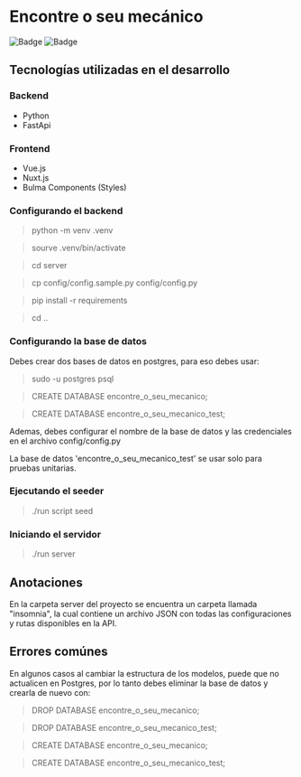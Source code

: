 # Encontre o seu mecánico

![Badge](https://img.shields.io/static/v1?label=Backend&message=Python%20(FastApi)&color=rgb(60,150,100)&style=for-the-badge&logo=%3CLOGO%3E) ![Badge](https://img.shields.io/static/v1?label=Frontend&message=Vue.js%20(Nuxt)&color=rgb(87,95,207)&style=for-the-badge&logo=%3CLOGO%3E)

## Tecnologías utilizadas en el desarrollo

### Backend
- Python
- FastApi

### Frontend
- Vue.js
- Nuxt.js
- Bulma Components (Styles)

### Configurando el backend

> python -m venv .venv

> sourve .venv/bin/activate

> cd server

> cp config/config.sample.py config/config.py

> pip install -r requirements

> cd ..

### Configurando la base de datos

Debes crear dos bases de datos en postgres, para eso debes usar:

> sudo -u postgres psql

> CREATE DATABASE encontre_o_seu_mecanico;

> CREATE DATABASE encontre_o_seu_mecanico_test;

Ademas, debes configurar el nombre de la base de datos y las credenciales en el archivo config/config.py

La base de datos 'encontre_o_seu_mecanico_test' se usar solo para pruebas unitarias.

### Ejecutando el seeder


> ./run script seed


### Iniciando el servidor


> ./run server

## Anotaciones

En la carpeta server del proyecto se encuentra un carpeta llamada "insomnia", la cual contiene un archivo JSON con todas las configuraciones y rutas disponibles en la API.


## Errores comúnes

En algunos casos al cambiar la estructura de los modelos, puede que no actualicen en Postgres, por lo tanto
debes eliminar la base de datos y crearla de nuevo con:

> DROP DATABASE encontre_o_seu_mecanico;

> DROP DATABASE encontre_o_seu_mecanico_test;

> CREATE DATABASE encontre_o_seu_mecanico;

> CREATE DATABASE encontre_o_seu_mecanico_test;